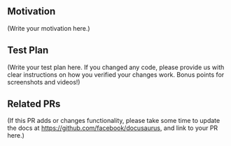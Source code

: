 <!--
Thank you for sending the PR! We appreciate you spending the time to work on these changes.

Help us understand your motivation by explaining why you decided to make this change.

You can learn more about contributing to Docusaurus here: https://github.com/facebook/Docusaurus/blob/master/CONTRIBUTING.md

Happy contributing!

-->

## Motivation

(Write your motivation here.)

## Test Plan

(Write your test plan here. If you changed any code, please provide us with clear instructions on how you verified your changes work. Bonus points for screenshots and videos!)

## Related PRs

(If this PR adds or changes functionality, please take some time to update the docs at https://github.com/facebook/docusaurus, and link to your PR here.)
